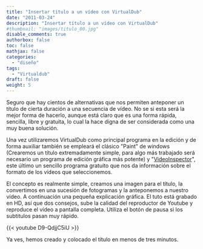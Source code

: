 ```yaml
---
title: "Insertar título a un vídeo con VirtualDub"
date: "2011-03-24"
description: "Insertar título a un vídeo con VirtualDub"
#thumbnail: "images/titulo_00.jpg"
disable_comments: true
authorbox: false
toc: false
mathjax: false
categories:
  - "diseño"
tags:
  - "Virtualdub"
draft: false
weight: 5
---
```

Seguro que hay cientos de alternativas que nos permiten anteponer un título de cierta duración a una secuencia de vídeo. No se si esta será la mejor forma de hacerlo, aunque está claro que es una forma rápida, sencilla, libre y gratuita, lo cual la hace digna de ser considerada como una muy buena solución.

Una vez utilizaremos VirtualDub como principal programa en la edición y de forma auxiliar también se empleará el clásico "Paint" de windows (Crearemos un título extremadamente simple, para algo más trabajado será necesario un programa de edición gráfica más potente) y "[VideoInspector][1]", este último un sencillo programa gratuito que nos da información sobre el formato de los vídeos que seleccionemos.

El concepto es realmente simple, creamos una imagen para el título, la convertimos en una sucesión de fotogramas y la anteponemos a nuestro vídeo. A continuación una pequeña explicación gráfica. El tuto está grabado en HD, así que dos consejos, sube la calidad del reproductor de Youtube y reproduce el vídeo a pantalla completa. Utiliza el botón de pausa si los subtitulos pasan muy rápido.

{{< youtube D9-QdjjC5iU >}}

Ya ves, hemos creado y colocado el título en menos de tres minutos.

 [1]: http://www.kcsoftwares.com/index.php?vtb